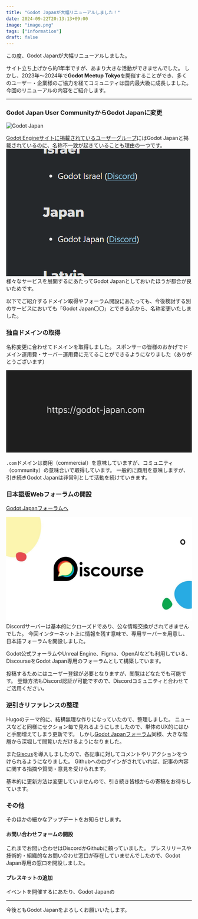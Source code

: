 ```yaml
---
title: "Godot Japanが大幅リニューアルしました！"
date: 2024-09-22T20:13:13+09:00
image: "image.png"
tags: ["information"]
draft: false
---
```


この度、Godot Japanが大幅リニューアルしました。

サイト立ち上げから約1年半ですが、あまり大きな活動ができませんでした。
しかし、2023年～2024年で**Godot Meetup Tokyo**を開催することができ、多くのユーザー・企業様のご協力を経てコミュニティは国内最大級に成長しました。
今回のリニューアルの内容をご紹介します。

---

### Godot Japan User CommunityからGodot Japanに変更

![Godot Japan](/press/logo_godot_japan_color_light.png)

[Godot Engineサイトに掲載されているユーザーグループ](https://godotengine.org/community/user-groups/)にはGodot Japanと掲載されているのに、名称不一致が起きていることも理由の一つです。
![Godotのユーザーコミュニティページ](image-1.png)
様々なサービスを展開するにあたってGodot Japanとしておいたほうが都合が良いためです。

以下でご紹介するドメイン取得やフォーラム開設にあたっても、今後検討する別のサービスにおいても「Godot Japan〇〇」とできる点から、名称変更いたしました。


### 独自ドメインの取得

名称変更に合わせてドメインを取得しました。
スポンサーの皆様のおかげでドメイン運用費・サーバー運用費に充てることができるようになりました（ありがとうございます）

![GodotJapanドメイン](image.png)

`.com`ドメインは商用（commercial）を意味していますが、コミュニティ（community）の意味合いで取得しています。
一般的に商用を意味しますが、引き続きGodot Japanは非営利として活動を続けていきます。


### 日本語版Webフォーラムの開設

[Godot Japanフォーラムへ](https://forum.godot-japan.com/)

![Discourse](discourse_image.png)
Discordサーバーは基本的にクローズドであり、公な情報交換がされてきませんでした。
今回インターネット上に情報を残す意味で、専用サーバーを用意し、日本語フォーラムを開設しました。

Godot公式フォーラムやUnreal Engine、Figma、OpenAIなども利用している、DiscourseをGodot Japan専用のフォーラムとして構築しています。

投稿するためにはユーザー登録が必要となりますが、閲覧はどなたでも可能です。
登録方法もDiscord認証が可能ですので、Discordコミュニティと合わせてご活用ください。

### 逆引きリファレンスの整理

Hugoのテーマ的に、結構無理な作りになっていたので、整理しました。
ニュースなどと同様にセクション毎で見れるようにしましたので、単体のUX的にはひと手間増えてしまう更新です。
しかし[Godot Japanフォーラム](https://forum.godot-japan.com/)同様、大きな階層から深堀して閲覧いただけるようになりました。

また[Giscus](https://giscus.app/)を導入しましたので、各記事に対してコメントやリアクションをつけられるようになりました。
Githubへのログインがされていれば、記事の内容に関する指摘や質問・意見を受けられます。

基本的に更新方法は変更していませんので、引き続き皆様からの寄稿をお待ちしています。

### その他

そのほかの細かなアップデートをお知らせします。

#### お問い合わせフォームの開設

これまでお問い合わせはDiscordかGithubに頼っていました。
プレスリリースや技術的・組織的なお問い合わせ窓口が存在していませんでしたので、Godot Japan専用の窓口を開設しました。

#### プレスキットの追加

イベントを開催するにあたり、Godot Japanの

---

今後ともGodot Japanをよろしくお願いいたします。
